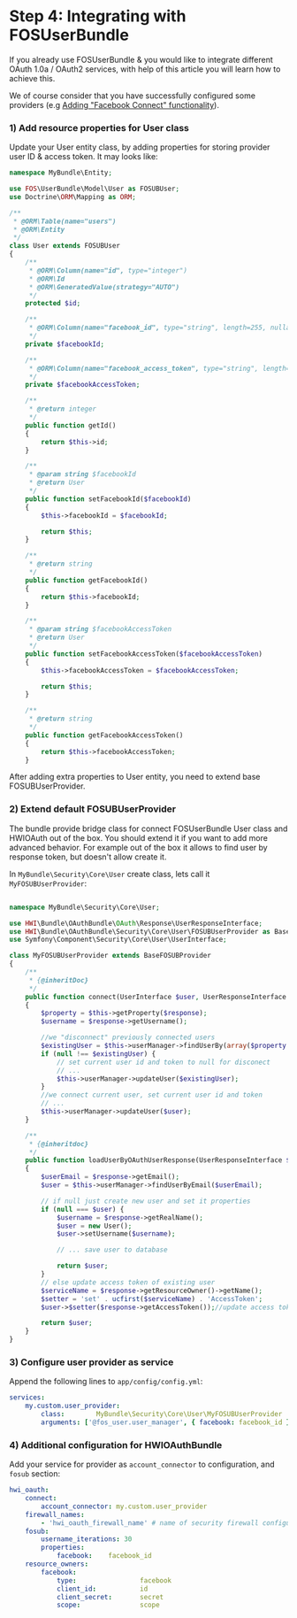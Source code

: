 Step 4: Integrating with FOSUserBundle
======================================

If you already use FOSUserBundle & you would like to integrate different OAuth 1.0a / OAuth2 services,
with help of this article you will learn how to achieve this.

We of course consider that you have successfully configured some providers (e.g [Adding "Facebook Connect" functionality](bonus/facebook-connect.md)).

### 1) Add resource properties for User class

Update your User entity class, by adding properties for storing provider user ID & access token. It may looks like:

```php
namespace MyBundle\Entity;

use FOS\UserBundle\Model\User as FOSUBUser;
use Doctrine\ORM\Mapping as ORM;

/**
 * @ORM\Table(name="users")
 * @ORM\Entity
 */
class User extends FOSUBUser
{
    /**
     * @ORM\Column(name="id", type="integer")
     * @ORM\Id
     * @ORM\GeneratedValue(strategy="AUTO")
     */
    protected $id;

    /**
     * @ORM\Column(name="facebook_id", type="string", length=255, nullable=true)
     */
    private $facebookId;

    /**
     * @ORM\Column(name="facebook_access_token", type="string", length=255, nullable=true)
     */
    private $facebookAccessToken;

    /**
     * @return integer
     */
    public function getId()
    {
        return $this->id;
    }

    /**
     * @param string $facebookId
     * @return User
     */
    public function setFacebookId($facebookId)
    {
        $this->facebookId = $facebookId;

        return $this;
    }

    /**
     * @return string
     */
    public function getFacebookId()
    {
        return $this->facebookId;
    }

    /**
     * @param string $facebookAccessToken
     * @return User
     */
    public function setFacebookAccessToken($facebookAccessToken)
    {
        $this->facebookAccessToken = $facebookAccessToken;

        return $this;
    }

    /**
     * @return string
     */
    public function getFacebookAccessToken()
    {
        return $this->facebookAccessToken;
    }
```
After adding extra properties to User entity, you need to extend base FOSUBUserProvider.

### 2) Extend default FOSUBUserProvider

The bundle provide bridge class for connect FOSUserBundle User class and HWIOAuth out of the box.
You should extend it if you want to add more advanced behavior.
For example out of the box it allows to find user by response token, but doesn't allow create it.

In `MyBundle\Security\Core\User` create class, lets call it `MyFOSUBUserProvider`:

```php

namespace MyBundle\Security\Core\User;

use HWI\Bundle\OAuthBundle\OAuth\Response\UserResponseInterface;
use HWI\Bundle\OAuthBundle\Security\Core\User\FOSUBUserProvider as BaseFOSUBProvider;
use Symfony\Component\Security\Core\User\UserInterface;

class MyFOSUBUserProvider extends BaseFOSUBProvider
{
    /**
     * {@inheritDoc}
     */
    public function connect(UserInterface $user, UserResponseInterface $response)
    {
        $property = $this->getProperty($response);
        $username = $response->getUsername();

        //we "disconnect" previously connected users
        $existingUser = $this->userManager->findUserBy(array($property => $username))
        if (null !== $existingUser) {
            // set current user id and token to null for disconect
            // ...
            $this->userManager->updateUser($existingUser);
        }
        //we connect current user, set current user id and token
        // ...
        $this->userManager->updateUser($user);
    }

    /**
     * {@inheritdoc}
     */
    public function loadUserByOAuthUserResponse(UserResponseInterface $response)
    {
        $userEmail = $response->getEmail();
        $user = $this->userManager->findUserByEmail($userEmail);

        // if null just create new user and set it properties
        if (null === $user) {
            $username = $response->getRealName();
            $user = new User();
            $user->setUsername($username);

            // ... save user to database

            return $user;
        }
        // else update access token of existing user
        $serviceName = $response->getResourceOwner()->getName();
        $setter = 'set' . ucfirst($serviceName) . 'AccessToken';
        $user->$setter($response->getAccessToken());//update access token

        return $user;
    }
}

```

### 3) Configure user provider as service

Append the following lines to `app/config/config.yml`:

```yml
services:
    my.custom.user_provider:
        class:        MyBundle\Security\Core\User\MyFOSUBUserProvider
        arguments: ['@fos_user.user_manager', { facebook: facebook_id }]
```

### 4) Additional configuration for HWIOAuthBundle

Add your service for provider as `account_connector` to configuration, and `fosub` section:

```yml
hwi_oauth:
    connect:
        account_connector: my.custom.user_provider
    firewall_names:
        - 'hwi_oauth_firewall_name' # name of security firewall configured tow work with HWIOAuthBundle
    fosub:
        username_iterations: 30
        properties:
            facebook:    facebook_id
    resource_owners:
        facebook:
            type:                facebook
            client_id:           id
            client_secret:       secret
            scope:               scope
```
